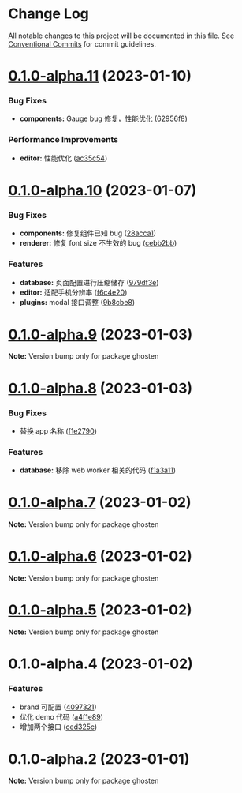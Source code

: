 # Change Log

All notable changes to this project will be documented in this file.
See [Conventional Commits](https://conventionalcommits.org) for commit guidelines.

# [0.1.0-alpha.11](https://github.com/GhostenEditor/ghosten/compare/v0.1.0-alpha.10...v0.1.0-alpha.11) (2023-01-10)

### Bug Fixes

- **components:** Gauge bug 修复，性能优化 ([62956f8](https://github.com/GhostenEditor/ghosten/commit/62956f822adb44cefe1fbe36f7307d9e20448b75))

### Performance Improvements

- **editor:** 性能优化 ([ac35c54](https://github.com/GhostenEditor/ghosten/commit/ac35c54ca35f1545f1ba16334119ec59ef4ca9e9))

# [0.1.0-alpha.10](https://github.com/GhostenEditor/ghosten/compare/v0.1.0-alpha.9...v0.1.0-alpha.10) (2023-01-07)

### Bug Fixes

- **components:** 修复组件已知 bug ([28acca1](https://github.com/GhostenEditor/ghosten/commit/28acca1403d5a9da47be37b758ed843933af1aac))
- **renderer:** 修复 font size 不生效的 bug ([cebb2bb](https://github.com/GhostenEditor/ghosten/commit/cebb2bb43f8210c719557c16a026a45ec1930026))

### Features

- **database:** 页面配置进行压缩储存 ([979df3e](https://github.com/GhostenEditor/ghosten/commit/979df3ed290336c10362dd47036917b8a394493b))
- **editor:** 适配手机分辨率 ([f6c4e20](https://github.com/GhostenEditor/ghosten/commit/f6c4e20df4830714686deb9c2f2f7f67e658b630))
- **plugins:** modal 接口调整 ([9b8cbe8](https://github.com/GhostenEditor/ghosten/commit/9b8cbe809bd23b0042f9a876acdb9ec4463b6211))

# [0.1.0-alpha.9](https://github.com/GhostenEditor/ghosten/compare/v0.1.0-alpha.8...v0.1.0-alpha.9) (2023-01-03)

**Note:** Version bump only for package ghosten

# [0.1.0-alpha.8](https://github.com/GhostenEditor/ghosten/compare/v0.1.0-alpha.7...v0.1.0-alpha.8) (2023-01-03)

### Bug Fixes

- 替换 app 名称 ([f1e2790](https://github.com/GhostenEditor/ghosten/commit/f1e27902ef5ef42817642c3f7e9dfa664c64c110))

### Features

- **database:** 移除 web worker 相关的代码 ([f1a3a11](https://github.com/GhostenEditor/ghosten/commit/f1a3a11be5e9c17044bbebf6a080d0b4f3301e30))

# [0.1.0-alpha.7](https://github.com/GhostenEditor/ghosten/compare/v0.1.0-alpha.6...v0.1.0-alpha.7) (2023-01-02)

**Note:** Version bump only for package ghosten

# [0.1.0-alpha.6](https://github.com/GhostenEditor/ghosten/compare/v0.1.0-alpha.5...v0.1.0-alpha.6) (2023-01-02)

**Note:** Version bump only for package ghosten

# [0.1.0-alpha.5](https://github.com/GhostenEditor/ghosten/compare/v0.1.0-alpha.4...v0.1.0-alpha.5) (2023-01-02)

**Note:** Version bump only for package ghosten

# 0.1.0-alpha.4 (2023-01-02)

### Features

- brand 可配置 ([4097321](https://github.com/GhostenEditor/ghosten/commit/409732195dfbf78ddc1f7c024fcbd875a0806bf4))
- 优化 demo 代码 ([a4f1e89](https://github.com/GhostenEditor/ghosten/commit/a4f1e89ecf72f18f1499feb40e3643ef54a6b3f7))
- 增加两个接口 ([ced325c](https://github.com/GhostenEditor/ghosten/commit/ced325cc2c43ec048186eb192ff5a46816f9313a))

# 0.1.0-alpha.2 (2023-01-01)

**Note:** Version bump only for package ghosten
